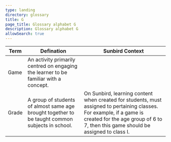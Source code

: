 ```yaml
---
type: landing
directory: glossary
title: G
page_title: Glossary alphabet G
description: Glossary alphabet G
allowSearch: true
---
```

Term | Defination |Sunbird Context
-----|------------|-----------------
Game  |An activity primarily centred on engaging the learner to be familiar with a concept.  |
Grade |A group of students of almost same age brought together to be taught common subjects in school. |On Sunbird, learning content when created for students, must assigned to pertaining classes. For example, if a game is created for the age group of 6 to 7, then this game should be assigned to class I. 
